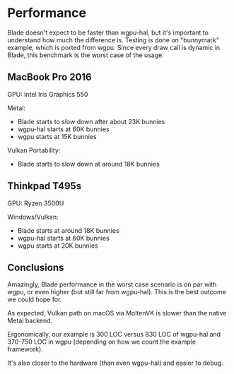 # Performance

Blade doesn't expect to be faster than wgpu-hal, but it's important to understand how much the difference is. Testing is done on "bunnymark" example, which is ported from wgpu. Since every draw call is dynamic in Blade, this benchmark is the worst case of the usage.

## MacBook Pro 2016

GPU: Intel Iris Graphics 550

Metal:
  - Blade starts to slow down after about 23K bunnies
  - wgpu-hal starts at 60K bunnies
  - wgpu starts at 15K bunnies

Vulkan Portability:
  - Blade starts to slow down at around 18K bunnies

## Thinkpad T495s

GPU: Ryzen 3500U

Windows/Vulkan:
  - Blade starts at around 18K bunnies
  - wgpu-hal starts at 60K bunnies
  - wgpu starts at 20K bunnies

## Conclusions

Amazingly, Blade performance in the worst case scenario is on par with wgpu, or even higher (but still far from wgpu-hal). This is the best outcome we could hope for.

As expected, Vulkan path on macOS via MoltenVK is slower than the native Metal backend.

Ergonomically, our example is 300 LOC versus 830 LOC of wgpu-hal and 370-750 LOC in wgpu (depending on how we count the example framework).

It's also closer to the hardware (than even wgpu-hal) and easier to debug.
